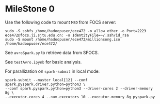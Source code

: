 # MileStone 0

Use the following code to mount `MSD` from FOCS server:

```shell
sudo -S sshfs /home/hadoopuser/ece472 -o allow_other -o Port=2223 ece472@focs.ji.sjtu.edu.cn: -o IdentityFile=~/.ssh/id_rsa
sudo -S mount /home/hadoopuser/ece472/millionsong.iso /home/hadoopuser/ece472/
```

See `avroSpark.py` to retrieve data from SFOCS.

See `testAvro.ipynb` for basic analysis.

For parallization on `spark-submit` in local mode:

```shell
spark-submit --master local[12] --conf spark.pyspark.driver.python=python3 \
--conf spark.pyspark.python=python3 --driver-cores 2 --driver-memory 8g \
--executor-cores 4 --num-executors 10 --executor-memory 8g pyspark.py
```